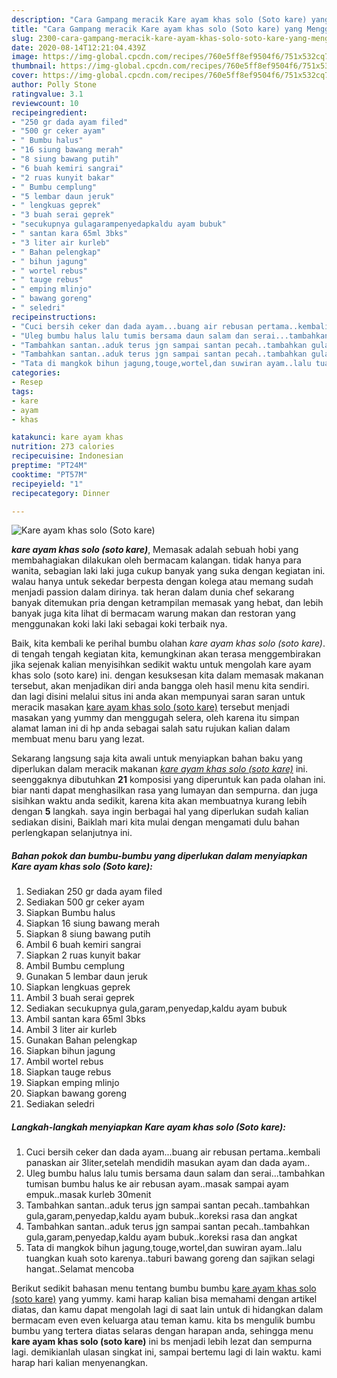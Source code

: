 ```yaml
---
description: "Cara Gampang meracik Kare ayam khas solo (Soto kare) yang Menggugah Selera"
title: "Cara Gampang meracik Kare ayam khas solo (Soto kare) yang Menggugah Selera"
slug: 2300-cara-gampang-meracik-kare-ayam-khas-solo-soto-kare-yang-menggugah-selera
date: 2020-08-14T12:21:04.439Z
image: https://img-global.cpcdn.com/recipes/760e5ff8ef9504f6/751x532cq70/kare-ayam-khas-solo-soto-kare-foto-resep-utama.jpg
thumbnail: https://img-global.cpcdn.com/recipes/760e5ff8ef9504f6/751x532cq70/kare-ayam-khas-solo-soto-kare-foto-resep-utama.jpg
cover: https://img-global.cpcdn.com/recipes/760e5ff8ef9504f6/751x532cq70/kare-ayam-khas-solo-soto-kare-foto-resep-utama.jpg
author: Polly Stone
ratingvalue: 3.1
reviewcount: 10
recipeingredient:
- "250 gr dada ayam filed"
- "500 gr ceker ayam"
- " Bumbu halus"
- "16 siung bawang merah"
- "8 siung bawang putih"
- "6 buah kemiri sangrai"
- "2 ruas kunyit bakar"
- " Bumbu cemplung"
- "5 lembar daun jeruk"
- " lengkuas geprek"
- "3 buah serai geprek"
- "secukupnya gulagarampenyedapkaldu ayam bubuk"
- " santan kara 65ml 3bks"
- "3 liter air kurleb"
- " Bahan pelengkap"
- " bihun jagung"
- " wortel rebus"
- " tauge rebus"
- " emping mlinjo"
- " bawang goreng"
- " seledri"
recipeinstructions:
- "Cuci bersih ceker dan dada ayam...buang air rebusan pertama..kembali panaskan air 3liter,setelah mendidih masukan ayam dan dada ayam.."
- "Uleg bumbu halus lalu tumis bersama daun salam dan serai...tambahkan tumisan bumbu halus ke air rebusan ayam..masak sampai ayam empuk..masak kurleb 30menit"
- "Tambahkan santan..aduk terus jgn sampai santan pecah..tambahkan gula,garam,penyedap,kaldu ayam bubuk..koreksi rasa dan angkat"
- "Tambahkan santan..aduk terus jgn sampai santan pecah..tambahkan gula,garam,penyedap,kaldu ayam bubuk..koreksi rasa dan angkat"
- "Tata di mangkok bihun jagung,touge,wortel,dan suwiran ayam..lalu tuangkan kuah soto karenya..taburi bawang goreng dan sajikan selagi hangat..Selamat mencoba"
categories:
- Resep
tags:
- kare
- ayam
- khas

katakunci: kare ayam khas 
nutrition: 273 calories
recipecuisine: Indonesian
preptime: "PT24M"
cooktime: "PT57M"
recipeyield: "1"
recipecategory: Dinner

---
```



![Kare ayam khas solo (Soto kare)](https://img-global.cpcdn.com/recipes/760e5ff8ef9504f6/751x532cq70/kare-ayam-khas-solo-soto-kare-foto-resep-utama.jpg)

<b><i>kare ayam khas solo (soto kare)</i></b>, Memasak adalah sebuah hobi yang membahagiakan dilakukan oleh bermacam kalangan. tidak hanya para wanita, sebagian laki laki juga cukup banyak yang suka dengan kegiatan ini. walau hanya untuk sekedar berpesta dengan kolega atau memang sudah menjadi passion dalam dirinya. tak heran dalam dunia chef sekarang banyak ditemukan pria dengan ketrampilan memasak yang hebat, dan lebih banyak juga kita lihat di bermacam warung makan dan restoran yang menggunakan koki laki laki sebagai koki terbaik nya.



Baik, kita kembali ke perihal bumbu olahan <i>kare ayam khas solo (soto kare)</i>. di tengah tengah kegiatan kita, kemungkinan akan terasa menggembirakan jika sejenak kalian menyisihkan sedikit waktu untuk mengolah kare ayam khas solo (soto kare) ini. dengan kesuksesan kita dalam memasak makanan tersebut, akan menjadikan diri anda bangga oleh hasil menu kita sendiri. dan lagi disini melalui situs ini anda akan mempunyai saran saran untuk meracik masakan <u>kare ayam khas solo (soto kare)</u> tersebut menjadi masakan yang yummy dan menggugah selera, oleh karena itu simpan alamat laman ini di hp anda sebagai salah satu rujukan kalian dalam membuat menu baru yang lezat.


Sekarang langsung saja kita awali untuk menyiapkan bahan baku yang diperlukan dalam meracik makanan <u><i>kare ayam khas solo (soto kare)</i></u> ini. seenggaknya dibutuhkan <b>21</b> komposisi yang diperuntuk kan pada olahan ini. biar nanti dapat menghasilkan rasa yang lumayan dan sempurna. dan juga sisihkan waktu anda sedikit, karena kita akan membuatnya kurang lebih dengan <b>5</b> langkah. saya ingin berbagai hal yang diperlukan sudah kalian sediakan disini, Baiklah mari kita mulai dengan mengamati dulu bahan perlengkapan selanjutnya ini.

<!--inarticleads1-->

##### Bahan pokok dan bumbu-bumbu yang diperlukan dalam menyiapkan Kare ayam khas solo (Soto kare):

1. Sediakan 250 gr dada ayam filed
1. Sediakan 500 gr ceker ayam
1. Siapkan  Bumbu halus
1. Siapkan 16 siung bawang merah
1. Siapkan 8 siung bawang putih
1. Ambil 6 buah kemiri sangrai
1. Siapkan 2 ruas kunyit bakar
1. Ambil  Bumbu cemplung
1. Gunakan 5 lembar daun jeruk
1. Siapkan  lengkuas geprek
1. Ambil 3 buah serai geprek
1. Sediakan secukupnya gula,garam,penyedap,kaldu ayam bubuk
1. Ambil  santan kara 65ml 3bks
1. Ambil 3 liter air kurleb
1. Gunakan  Bahan pelengkap
1. Siapkan  bihun jagung
1. Ambil  wortel rebus
1. Siapkan  tauge rebus
1. Siapkan  emping mlinjo
1. Siapkan  bawang goreng
1. Sediakan  seledri




<!--inarticleads2-->

##### Langkah-langkah menyiapkan Kare ayam khas solo (Soto kare):

1. Cuci bersih ceker dan dada ayam...buang air rebusan pertama..kembali panaskan air 3liter,setelah mendidih masukan ayam dan dada ayam..
1. Uleg bumbu halus lalu tumis bersama daun salam dan serai...tambahkan tumisan bumbu halus ke air rebusan ayam..masak sampai ayam empuk..masak kurleb 30menit
1. Tambahkan santan..aduk terus jgn sampai santan pecah..tambahkan gula,garam,penyedap,kaldu ayam bubuk..koreksi rasa dan angkat
1. Tambahkan santan..aduk terus jgn sampai santan pecah..tambahkan gula,garam,penyedap,kaldu ayam bubuk..koreksi rasa dan angkat
1. Tata di mangkok bihun jagung,touge,wortel,dan suwiran ayam..lalu tuangkan kuah soto karenya..taburi bawang goreng dan sajikan selagi hangat..Selamat mencoba




Berikut sedikit bahasan menu tentang bumbu bumbu <u>kare ayam khas solo (soto kare)</u> yang yummy. kami harap kalian bisa memahami dengan artikel diatas, dan kamu dapat mengolah lagi di saat lain untuk di hidangkan dalam bermacam even even keluarga atau teman kamu. kita bs mengulik bumbu bumbu yang tertera diatas selaras dengan harapan anda, sehingga menu <b>kare ayam khas solo (soto kare)</b> ini bs menjadi lebih lezat dan sempurna lagi. demikianlah ulasan singkat ini, sampai bertemu lagi di lain waktu. kami harap hari kalian menyenangkan.
